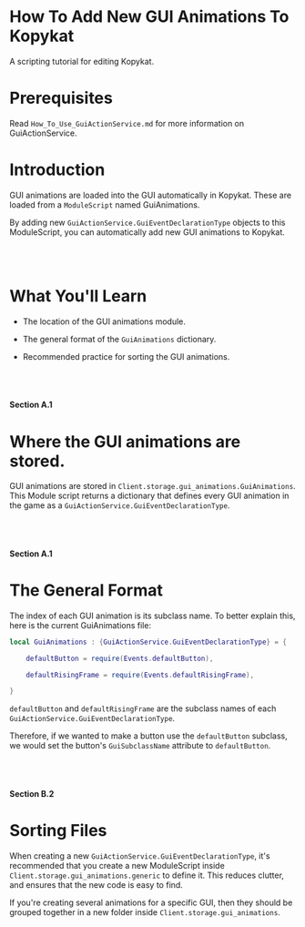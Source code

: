 # How To Add New GUI Animations To Kopykat
 A scripting tutorial for editing Kopykat.


# Prerequisites
Read `How_To_Use_GuiActionService.md` for more information on GuiActionService.

# Introduction
GUI animations are loaded into the GUI automatically in Kopykat. These are loaded from a `ModuleScript` named GuiAnimations.

By adding new `GuiActionService.GuiEventDeclarationType` objects to this ModuleScript, you can automatically add new GUI animations to Kopykat. 

<br/><br/>

# What You'll Learn

- The location of the GUI animations module.

- The general format of the `GuiAnimations` dictionary.

- Recommended practice for sorting the GUI animations.

<br/><br/>
#### Section A.1
# Where the GUI animations are stored.
GUI animations are stored in `Client.storage.gui_animations.GuiAnimations`. This Module script returns a dictionary that defines every GUI animation in the game as a `GuiActionService.GuiEventDeclarationType`. 

<br></br>

#### Section A.1
# The General Format
The index of each GUI animation is its subclass name. 
To better explain this, here is the current GuiAnimations file:
```lua
local GuiAnimations : {GuiActionService.GuiEventDeclarationType} = {

	defaultButton = require(Events.defaultButton),

	defaultRisingFrame = require(Events.defaultRisingFrame),

}
```

`defaultButton` and `defaultRisingFrame` are the subclass names of each `GuiActionService.GuiEventDeclarationType`. 

Therefore, if we wanted to make a button use the `defaultButton` subclass, we would set the button's `GuiSubclassName` attribute to `defaultButton`.

<br></br>
#### Section B.2
# Sorting Files
When creating a new `GuiActionService.GuiEventDeclarationType`, it's recommended that you create a new ModuleScript inside `Client.storage.gui_animations.generic` to define it. This reduces clutter, and ensures that the new code is easy to find.

 If you're creating several animations for a specific GUI, then they should be grouped together in a new folder inside `Client.storage.gui_animations`.

